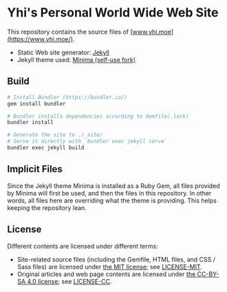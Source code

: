 # Yhi's Personal World Wide Web Site

This repository contains the source files of [www.yhi.moe](https://www.yhi.moe/).

- Static Web site generator: [Jekyll](https://jekyllrb.com/)
- Jekyll theme used: [Minima (self-use fork)](https://github.com/jyhi/minima)

## Build

```sh
# Install Bundler (https://bundler.io/)
gem install bundler

# Bundler installs dependencies according to Gemfile(.lock)
bundler install

# Generate the site to ./_site/
# Serve it directly with `bundler exec jekyll serve`
bundler exec jekyll build
```

## Implicit Files

Since the Jekyll theme Minima is installed as a Ruby Gem, all files provided by Minima will first be used, and then the files in this repository. In other words, all files here are overriding what the theme is providing. This helps keeping the repository lean.

## License

Different contents are licensed under different terms:

- Site-related source files (including the Gemfile, HTML files, and CSS / Sass files) are licensed under [the MIT license](https://choosealicense.com/licenses/mit/); see [LICENSE-MIT](LICENSE-MIT).
- Original articles and web page contents are licensed under [the CC-BY-SA 4.0 license](https://creativecommons.org/licenses/by-sa/4.0/); see [LICENSE-CC](LICENSE-CC).
